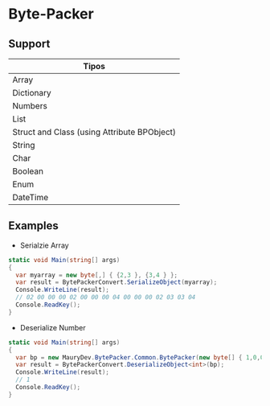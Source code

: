 # Byte-Packer

## Support
| Tipos |
| ------------------- |
| Array |
| Dictionary |
| Numbers |
| List |
| Struct and Class (using Attribute BPObject) |
| String |
| Char |
| Boolean |
| Enum |
| DateTime |

## Examples

- Serialzie Array
```cs
static void Main(string[] args)
{
  var myarray = new byte[,] { {2,3 }, {3,4 } };
  var result = BytePackerConvert.SerializeObject(myarray);
  Console.WriteLine(result);
  // 02 00 00 00 02 00 00 00 04 00 00 00 02 03 03 04
  Console.ReadKey();
}
```

- Deserialize Number
```cs
static void Main(string[] args)
{
  var bp = new MauryDev.BytePacker.Common.BytePacker(new byte[] { 1,0,0,0});
  var result = BytePackerConvert.DeserializeObject<int>(bp);
  Console.WriteLine(result);
  // 1
  Console.ReadKey();
}
```
